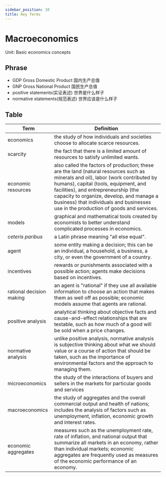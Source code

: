 ```yaml
---
sidebar_position: 10
title: Key Terms
---
```


# Macroeconomics

Unit: Basic economics concepts

## Phrase

- GDP
  Gross Domestic Product
  国内生产总值
- GNP
  Gross National Product
  国民生产总值
- positive statements(实证表述)
  世界是什么样子
- normative statements(规范表述)
  世界应该是什么样子

## Table

| Term                     | Definition                                                                                                                                                                                                                                                                                                                                           |
| ------------------------ | ---------------------------------------------------------------------------------------------------------------------------------------------------------------------------------------------------------------------------------------------------------------------------------------------------------------------------------------------------- |
| economics                | the study of how individuals and societies choose to allocate scarce resources.                                                                                                                                                                                                                                                                      |
| scarcity                 | the fact that there is a limited amount of resources to satisfy unlimited wants.                                                                                                                                                                                                                                                                     |
| economic resources       | also called the factors of production; these are the land (natural resources such as minerals and oil), labor (work contributed by humans), capital (tools, equipment, and facilities), and entrepreneurship (the capacity to organize, develop, and manage a business) that individuals and businesses use in the production of goods and services. |
| models                   | graphical and mathematical tools created by economists to better understand complicated processes in economics.                                                                                                                                                                                                                                      |
| _ceteris paribus_        | a Latin phrase meaning "all else equal".                                                                                                                                                                                                                                                                                                             |
| agent                    | some entity making a decision; this can be an individual, a household, a business, a city, or even the government of a country.                                                                                                                                                                                                                      |
| incentives               | rewards or punishments associated with a possible action; agents make decisions based on incentives.                                                                                                                                                                                                                                                 |
| rational decision making | an agent is "rational" if they use all available information to choose an action that makes them as well off as possible; economic models assume that agents are rational.                                                                                                                                                                           |
| positive analysis        | analytical thinking about objective facts and cause-and-effect relationships that are testable, such as how much of a good will be sold when a price changes.                                                                                                                                                                                        |
| normative analysis       | unlike positive analysis, normative analysis is subjective thinking about what we should value or a course of action that should be taken, such as the importance of environmental factors and the approach to managing them.                                                                                                                        |
| microeconomics           | the study of the interactions of buyers and sellers in the markets for particular goods and services                                                                                                                                                                                                                                                 |
| macroeconomics           | the study of aggregates and the overall commercial output and health of nations; includes the analysis of factors such as unemployment, inflation, economic growth and interest rates.                                                                                                                                                               |
| economic aggregates      | measures such as the unemployment rate, rate of inflation, and national output that summarize all markets in an economy, rather than individual markets; economic aggregates are frequently used as measures of the economic performance of an economy.                                                                                              |
